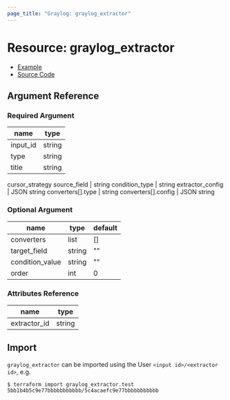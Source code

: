 ```yaml
---
page_title: "Graylog: graylog_extractor"
---
```


# Resource: graylog_extractor

* [Example](https://github.com/terraform-provider-graylog/terraform-provider-graylog/blob/master/examples/v0.12/extractor.tf)
* [Source Code](https://github.com/terraform-provider-graylog/terraform-provider-graylog/blob/master/graylog/resource/system/input/extractor/resource.go)

## Argument Reference

### Required Argument

name | type
--- | ---
input_id | string
type | string
title | string
cursor_strategy
source_field | string
condition_type | string
extractor_config | JSON string
converters[].type | string
converters[].config | JSON string

### Optional Argument

name | type | default
--- | --- | ---
converters | list | []
target_field | string | ""
condition_value | string | ""
order | int | 0

### Attributes Reference

name | type
--- | ---
extractor_id | string

## Import

`graylog_extractor` can be imported using the User `<input id>/<extractor id>`, e.g.

```console
$ terraform import graylog_extractor.test 5bb1b4b5c9e77bbbbbbbbbbb/5c4acaefc9e77bbbbbbbbbbb
```
